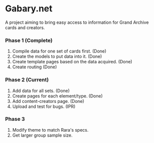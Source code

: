 # Gabary.net

A project aiming to bring easy access to information for Grand Archive cards and creators.

### Phase 1 (Complete)

1. Compile data for one set of cards first. (Done)
2. Create the models to put data into it. (Done)
3. Create template pages based on the data acquired. (Done)
4. Create routing (Done)

### Phase 2 (Current)

1. Add data for all sets. (Done)
2. Create pages for each element/type. (Done)
3. Add content-creators page. (Done)
4. Upload and test for bugs. (IPR)

### Phase 3

1. Modify theme to match Rara's specs.
2. Get larger group sample size.

